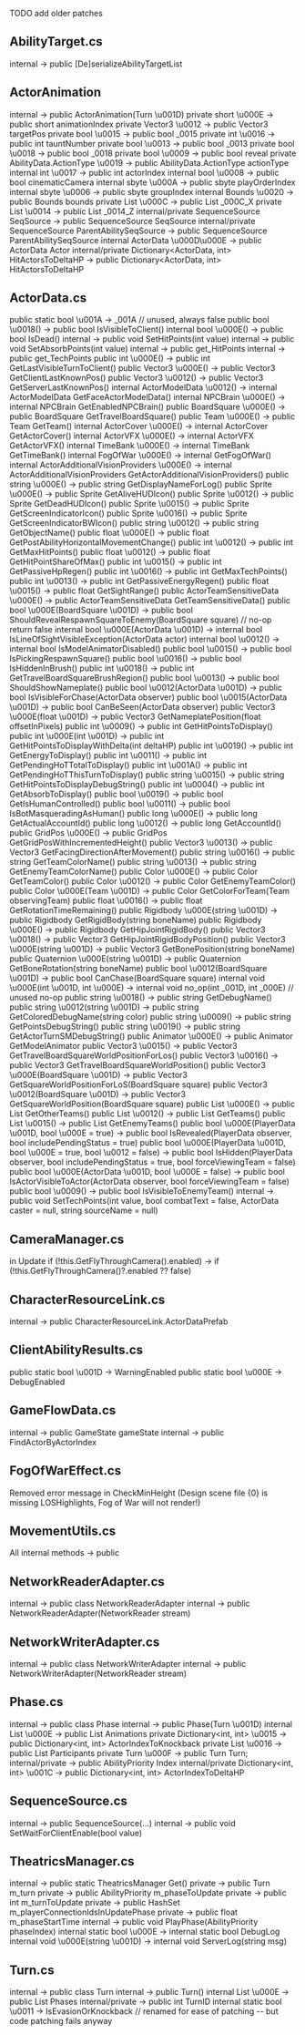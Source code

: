 TODO add older patches

## AbilityTarget.cs
internal -> public [De]serializeAbilityTargetList

## ActorAnimation
internal -> public ActorAnimation(Turn \u001D)
private short \u000E -> public short animationIndex
private Vector3 \u0012 -> public Vector3 targetPos
private bool \u0015 -> public bool _0015
private int \u0016 -> public int tauntNumber
private bool \u0013 -> public bool _0013
private bool \u0018 -> public bool _0018
private bool \u0009 -> public bool reveal
private AbilityData.ActionType \u0019 -> public AbilityData.ActionType actionType
internal int \u0017 -> public int actorIndex
internal bool \u0008 -> public bool cinematicCamera
internal sbyte \u000A -> public sbyte playOrderIndex
internal sbyte \u0006 -> public sbyte groupIndex
internal Bounds \u0020 -> public Bounds bounds
private List<byte> \u000C -> public List<byte> _000C_X
private List<byte> \u0014 -> public List<byte> _0014_Z
internal/private SequenceSource SeqSource -> public SequenceSource SeqSource
internal/private SequenceSource ParentAbilitySeqSource -> public SequenceSource ParentAbilitySeqSource
internal ActorData \u000D\u000E -> public ActorData Actor
internal/private Dictionary<ActorData, int> HitActorsToDeltaHP -> public Dictionary<ActorData, int> HitActorsToDeltaHP

## ActorData.cs
public static bool \u001A -> _001A // unused, always false
public bool \u0018() -> public bool IsVisibleToClient()
internal bool \u000E() -> public bool IsDead()
internal -> public void SetHitPoints(int value)
internal -> public void SetAbsorbPoints(int value)
internal -> public get_HitPoints
internal -> public get_TechPoints
public int \u000E() -> public int GetLastVisibleTurnToClient()
public Vector3 \u000E() -> public Vector3 GetClientLastKnownPos()
public Vector3 \u0012() -> public Vector3 GetServerLastKnownPos()
internal ActorModelData \u0012() -> internal ActorModelData GetFaceActorModelData()
internal NPCBrain \u000E() -> internal NPCBrain GetEnabledNPCBrain()
public BoardSquare \u000E() -> public BoardSquare GetTravelBoardSquare() 
public Team \u000E() -> public Team GetTeam()
internal ActorCover \u000E() -> internal ActorCover GetActorCover()
internal ActorVFX \u000E() -> internal ActorVFX GetActorVFX()
internal TimeBank \u000E() -> internal TimeBank GetTimeBank()
internal FogOfWar \u000E() -> internal GetFogOfWar()
internal ActorAdditionalVisionProviders \u000E() -> internal ActorAdditionalVisionProviders GetActorAdditionalVisionProviders()
public string \u000E() -> public string GetDisplayNameForLog()
public Sprite \u000E() -> public Sprite GetAliveHUDIcon()
public Sprite \u0012() -> public Sprite GetDeadHUDIcon()
public Sprite \u0015() -> public Sprite GetScreenIndicatorIcon()
public Sprite \u0016() -> public Sprite GetScreenIndicatorBWIcon()
public string \u0012() -> public string GetObjectName()
public float \u000E() -> public float GetPostAbilityHorizontalMovementChange()
public int \u0012() -> public int GetMaxHitPoints()
public float \u0012() -> public float GetHitPointShareOfMax()
public int \u0015() -> public int GetPassiveHpRegen()
public int \u0016() -> public int GetMaxTechPoints()
public int \u0013() -> public int GetPassiveEnergyRegen()
public float \u0015() -> public float GetSightRange()
public ActorTeamSensitiveData \u000E() -> public ActorTeamSensitiveData GetTeamSensitiveData()
public bool \u000E(BoardSquare \u001D) -> public bool ShouldRevealRespawnSquareToEnemy(BoardSquare square) // no-op return false
internal bool \u000E(ActorData \u001D) -> internal bool IsLineOfSightVisibleException(ActorData actor)
internal bool \u0012() -> internal bool IsModelAnimatorDisabled()
public bool \u0015() -> public bool IsPickingRespawnSquare()
public bool \u0016() -> public bool IsHiddenInBrush()
public int \u0018() -> public int GetTravelBoardSquareBrushRegion()
public bool \u0013() -> public bool ShouldShowNameplate()
public bool \u0012(ActorData \u001D) -> public bool IsVisibleForChase(ActorData observer)
public bool \u0015(ActorData \u001D) -> public bool CanBeSeen(ActorData observer)
public Vector3 \u000E(float \u001D) -> public Vector3 GetNameplatePosition(float offsetInPixels)
public int \u0009() -> public int GetHitPointsToDisplay()
public int \u000E(int \u001D) -> public int GetHitPointsToDisplayWithDelta(int deltaHP)
public int \u0019() -> public int GetEnergyToDisplay()
public int \u0011() -> public int GetPendingHoTTotalToDisplay()
public int \u001A() -> public int GetPendingHoTThisTurnToDisplay()
public string \u0015() -> public string GetHitPointsToDisplayDebugString()
public int \u0004() -> public int GetAbsorbToDisplay()
public bool \u0019() -> public bool GetIsHumanControlled()
public bool \u0011() -> public bool IsBotMasqueradingAsHuman()
public long \u000E() -> public long GetActualAccountId()
public long \u0012() -> public long GetAccountId()
public GridPos \u000E() -> public GridPos GetGridPosWithIncrementedHeight()
public Vector3 \u0013() -> public Vector3 GetFacingDirectionAfterMovement()
public string \u0016() -> public string GetTeamColorName()
public string \u0013() -> public string GetEnemyTeamColorName()
public Color \u000E() -> public Color GetTeamColor()
public Color \u0012() -> public Color GetEnemyTeamColor()
public Color \u000E(Team \u001D) -> public Color GetColorForTeam(Team observingTeam)
public float \u0016() -> public float GetRotationTimeRemaining()
public Rigidbody \u000E(string \u001D) -> public Rigidbody GetRigidBody(string boneName)
public Rigidbody \u000E() -> public Rigidbody GetHipJointRigidBody()
public Vector3 \u0018() -> public Vector3 GetHipJointRigidBodyPosition()
public Vector3 \u000E(string \u001D) -> public Vector3 GetBonePosition(string boneName)
public Quaternion \u000E(string \u001D) -> public Quaternion GetBoneRotation(string boneName)
public bool \u0012(BoardSquare \u001D) -> public bool CanChase(BoardSquare square)
internal void \u000E(int \u001D, int \u000E) -> internal void no_op(int _001D, int _000E) // unused no-op
public string \u0018() -> public string GetDebugName()
public string \u0012(string \u001D) -> public string GetColoredDebugName(string color)
public string \u0009() -> public string GetPointsDebugString()
public string \u0019() -> public string GetActorTurnSMDebugString()
public Animator \u000E() -> public Animator GetModelAnimator
public Vector3 \u0015() -> public Vector3 GetTravelBoardSquareWorldPositionForLos()
public Vector3 \u0016() -> public Vector3 GetTravelBoardSquareWorldPosition()
public Vector3 \u000E(BoardSquare \u001D) -> public Vector3 GetSquareWorldPositionForLoS(BoardSquare square)
public Vector3 \u0012(BoardSquare \u001D) -> public Vector3 GetSquareWorldPosition(BoardSquare square)
public List<Team> \u000E() -> public List<Team> GetOtherTeams()
public List<Team> \u0012() -> public List<Team> GetTeams()
public List<Team> \u0015() -> public List<Team> GetEnemyTeams()
public bool \u000E(PlayerData \u001D, bool \u000E = true) -> public bool IsRevealed(PlayerData observer, bool includePendingStatus = true)
public bool \u000E(PlayerData \u001D, bool \u000E = true, bool \u0012 = false) -> public bool IsHidden(PlayerData observer, bool includePendingStatus = true, bool forceViewingTeam = false)
public bool \u000E(ActorData \u001D, bool \u000E = false) -> public bool IsActorVisibleToActor(ActorData observer, bool forceViewingTeam = false)
public bool \u0009() -> public bool IsVisibleToEnemyTeam()
internal -> public void SetTechPoints(int value, bool combatText = false, ActorData caster = null, string sourceName = null)

## CameraManager.cs
in Update
	if (!this.GetFlyThroughCamera().enabled) -> if (!this.GetFlyThroughCamera()?.enabled ?? false)

## CharacterResourceLink.cs
internal -> public CharacterResourceLink.ActorDataPrefab

## ClientAbilityResults.cs
public static bool \u001D -> WarningEnabled
public static bool \u000E -> DebugEnabled

## GameFlowData.cs
internal -> public GameState gameState
internal -> public FindActorByActorIndex

## FogOfWarEffect.cs
Removed error message in CheckMinHeight (Design scene file {0} is missing LOSHighlights, Fog of War will not render!)

## MovementUtils.cs
All internal methods -> public

## NetworkReaderAdapter.cs
internal -> public class NetworkReaderAdapter
internal -> public NetworkReaderAdapter(NetworkReader stream)

## NetworkWriterAdapter.cs
internal -> public class NetworkWriterAdapter
internal -> public NetworkWriterAdapter(NetworkReader stream)

## Phase.cs
internal -> public class Phase
internal -> public Phase(Turn \u001D)
internal List<ActorAnimation> \u000E -> public List<ActorAnimation> Animations 
private Dictionary<int, int> \u0015 -> public Dictionary<int, int> ActorIndexToKnockback
private List<int> \u0016 -> public List<int> Participants
private Turn \u000F -> public Turn Turn;
internal/private -> public AbilityPriority Index
internal/private Dictionary<int, int> \u001C -> public Dictionary<int, int> ActorIndexToDeltaHP

## SequenceSource.cs
internal -> public SequenceSource(...)
internal -> public void SetWaitForClientEnable(bool value)

## TheatricsManager.cs
internal -> public static TheatricsManager Get()
private -> public Turn m_turn
private -> public AbilityPriority m_phaseToUpdate
private -> public int m_turnToUpdate
private -> public HashSet<long> m_playerConnectionIdsInUpdatePhase
private -> public float m_phaseStartTime
internal -> public void PlayPhase(AbilityPriority phaseIndex)
internal static bool \u000E -> internal static bool DebugLog
internal void \u000E(string \u001D) -> internal void ServerLog(string msg)

## Turn.cs
internal -> public class Turn
internal -> public Turn()
internal List<Phase> \u000E -> public List<Phase> Phases 
internal/private -> public int TurnID
internal static bool \u0011 -> IsEvasionOrKnockback // renamed for ease of patching -- but code patching fails anyway
